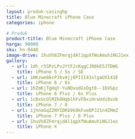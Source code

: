 ```yaml
---
layout: produk-casinghp
title: Blue Minecraft iPhone Case
categories: iphone

# Produk
product-title: Blue Minecraft iPhone Case
harga: 90000
sku: hn-0448
image-drive: 1huVh8ZFmrqjdAl1qpXfWuAmuh1NGJ1ex
gallery:
  - url: 1dh_r5SPzLPvJYtFJcKqgCJR0kE5JTDWG
    title: iPhone 5 / 5s / SE
  - url: 1HKzwe8kcPJbv4jj0PIII43slgaUXI41E
    title: iPhone 6 / 6s
  - url: 1hZmKjTgHqY-YuNOxodGsDgt8--1bVGpz
    title: iPhone 6 Plus / 6s Plus
  - url: 1cBxUcOlMZkOHqblhFvFDxiHrwUdi0xob
    title: iPhone 7 / 8
  - url: 1jhnaGqZZNYIDKb9k8kFueDPJ21n4ZHmZ
    title: iPhone 7 Plus / 8 Plus
  - url: 1huVh8ZFmrqjdAl1qpXfWuAmuh1NGJ1ex
    title: iPhone X
---
```

